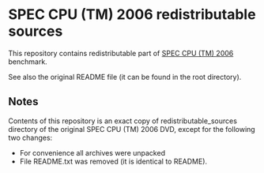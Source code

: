 SPEC CPU (TM) 2006 redistributable sources
==========================================
This repository contains redistributable part of
[SPEC CPU (TM) 2006](https://www.spec.org/cpu2006) benchmark.

See also the original README file (it can be found in the root
directory).

Notes
-----
Contents of this repository is an exact copy of redistributable\_sources
directory of the original SPEC CPU (TM) 2006 DVD, except for the following two
changes:
* For convenience all archives were unpacked
* File README.txt was removed (it is identical to README).
